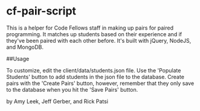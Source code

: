 # cf-pair-script

This is a helper for Code Fellows staff in making up pairs for paired programming. It matches up students based on their experience and if they've been paired with each other before. It's built with jQuery, NodeJS, and MongoDB.

##Usage

To customize, edit the client/data/students.json file. Use the 'Populate Students' button to add students in the json file to the database. Create pairs with the 'Create Pairs' button, however, remember that they only save to the database when you hit the 'Save Pairs' button. 

by Amy Leek, Jeff Gerber, and Rick Patsi

